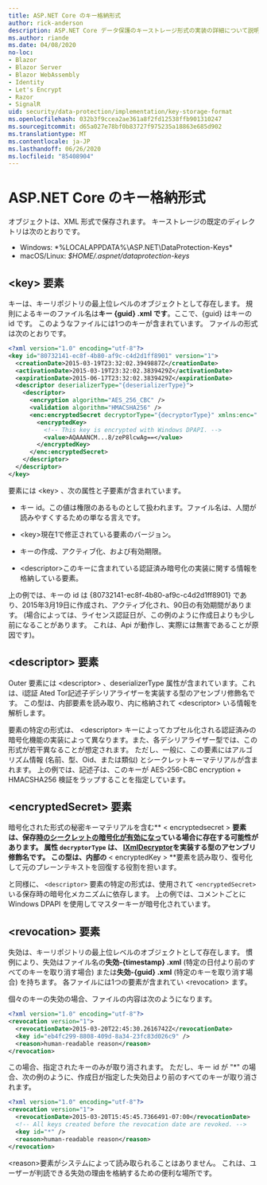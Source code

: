 ```yaml
---
title: ASP.NET Core のキー格納形式
author: rick-anderson
description: ASP.NET Core データ保護のキーストレージ形式の実装の詳細について説明します。
ms.author: riande
ms.date: 04/08/2020
no-loc:
- Blazor
- Blazor Server
- Blazor WebAssembly
- Identity
- Let's Encrypt
- Razor
- SignalR
uid: security/data-protection/implementation/key-storage-format
ms.openlocfilehash: 032b3f9ccea2ae361a8f2fd12538ffb901310247
ms.sourcegitcommit: d65a027e78bf0b83727f975235a18863e685d902
ms.translationtype: MT
ms.contentlocale: ja-JP
ms.lasthandoff: 06/26/2020
ms.locfileid: "85408904"
---
```

# <a name="key-storage-format-in-aspnet-core"></a>ASP.NET Core のキー格納形式

<a name="data-protection-implementation-key-storage-format"></a>

オブジェクトは、XML 形式で保存されます。 キーストレージの既定のディレクトリは次のとおりです。

* Windows: *%LOCALAPPDATA%\ASP.NET\DataProtection-Keys\*
* macOS/Linux: *$HOME/.aspnet/dataprotection-keys*

## <a name="the-key-element"></a>\<key> 要素

キーは、キーリポジトリの最上位レベルのオブジェクトとして存在します。 規則によるキーのファイル名は**キー {guid} .xml です**。ここで、{guid} はキーの id です。 このようなファイルには1つのキーが含まれています。 ファイルの形式は次のとおりです。

```xml
<?xml version="1.0" encoding="utf-8"?>
<key id="80732141-ec8f-4b80-af9c-c4d2d1ff8901" version="1">
  <creationDate>2015-03-19T23:32:02.3949887Z</creationDate>
  <activationDate>2015-03-19T23:32:02.3839429Z</activationDate>
  <expirationDate>2015-06-17T23:32:02.3839429Z</expirationDate>
  <descriptor deserializerType="{deserializerType}">
    <descriptor>
      <encryption algorithm="AES_256_CBC" />
      <validation algorithm="HMACSHA256" />
      <enc:encryptedSecret decryptorType="{decryptorType}" xmlns:enc="...">
        <encryptedKey>
          <!-- This key is encrypted with Windows DPAPI. -->
          <value>AQAAANCM...8/zeP8lcwAg==</value>
        </encryptedKey>
      </enc:encryptedSecret>
    </descriptor>
  </descriptor>
</key>
```

要素には \<key> 、次の属性と子要素が含まれています。

* キー id。この値は権限のあるものとして扱われます。ファイル名は、人間が読みやすくするための単なる言えです。

* \<key>現在1で修正されている要素のバージョン。

* キーの作成、アクティブ化、および有効期限。

* \<descriptor>このキーに含まれている認証済み暗号化の実装に関する情報を格納している要素。

上の例では、キーの id は {80732141-ec8f-4b80-af9c-c4d2d1ff8901} であり、2015年3月19日に作成され、アクティブ化され、90日の有効期間があります。 (場合によっては、ライセンス認証日が、この例のように作成日よりも少し前になることがあります。 これは、Api が動作し、実際には無害であることが原因です)。

## <a name="the-descriptor-element"></a>\<descriptor> 要素

Outer 要素には \<descriptor> 、deserializerType 属性が含まれています。これは、i認証 Ated Tor記述子デシリアライザーを実装する型のアセンブリ修飾名です。 この型は、内部要素を読み取り、内に格納されて \<descriptor> いる情報を解析します。

要素の特定の形式は、 \<descriptor> キーによってカプセル化される認証済みの暗号化機能の実装によって異なります。また、各デシリアライザー型では、この形式が若干異なることが想定されます。 ただし、一般に、この要素にはアルゴリズム情報 (名前、型、Oid、または類似) とシークレットキーマテリアルが含まれます。 上の例では、記述子は、このキーが AES-256-CBC encryption + HMACSHA256 検証をラップすることを指定しています。

## <a name="the-encryptedsecret-element"></a>\<encryptedSecret> 要素

暗号化された形式の秘密キーマテリアルを含む** &lt; encryptedsecret &gt; **要素は、保存[時のシークレットの暗号化が有効になっ](xref:security/data-protection/implementation/key-encryption-at-rest)ている場合に存在する可能性があります。 属性 `decryptorType` は、 [IXmlDecryptor](/dotnet/api/microsoft.aspnetcore.dataprotection.xmlencryption.ixmldecryptor)を実装する型のアセンブリ修飾名です。 この型は、内部の** &lt; encryptedKey &gt; **要素を読み取り、復号化して元のプレーンテキストを回復する役割を担います。

と同様に、 `<descriptor>` 要素の特定の形式は、使用されて `<encryptedSecret>` いる保存時の暗号化メカニズムに依存します。 上の例では、コメントごとに Windows DPAPI を使用してマスターキーが暗号化されています。

## <a name="the-revocation-element"></a>\<revocation> 要素

失効は、キーリポジトリの最上位レベルのオブジェクトとして存在します。 慣例により、失効はファイル名の**失効-{timestamp} .xml** (特定の日付より前のすべてのキーを取り消す場合) または**失効-{guid} .xml** (特定のキーを取り消す場合) を持ちます。 各ファイルには1つの要素が含まれてい \<revocation> ます。

個々のキーの失効の場合、ファイルの内容は次のようになります。

```xml
<?xml version="1.0" encoding="utf-8"?>
<revocation version="1">
  <revocationDate>2015-03-20T22:45:30.2616742Z</revocationDate>
  <key id="eb4fc299-8808-409d-8a34-23fc83d026c9" />
  <reason>human-readable reason</reason>
</revocation>
```

この場合、指定されたキーのみが取り消されます。 ただし、キー id が "*" の場合、次の例のように、作成日が指定した失効日より前のすべてのキーが取り消されます。

```xml
<?xml version="1.0" encoding="utf-8"?>
<revocation version="1">
  <revocationDate>2015-03-20T15:45:45.7366491-07:00</revocationDate>
  <!-- All keys created before the revocation date are revoked. -->
  <key id="*" />
  <reason>human-readable reason</reason>
</revocation>
```

\<reason>要素がシステムによって読み取られることはありません。 これは、ユーザーが判読できる失効の理由を格納するための便利な場所です。
